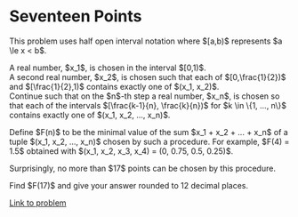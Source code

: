 # Seventeen Points

<p>This problem uses half open interval notation where $[a,b)$ represents $a \le x &lt; b$.</p>

<p>A real number, $x_1$, is chosen in the interval $[0,1)$.<br />
A second real number, $x_2$, is chosen such that each of $[0,\frac{1}{2})$ and $[\frac{1}{2},1)$ contains exactly one of $(x_1, x_2)$.<br />
Continue such that on the $n$-th step a real number, $x_n$, is chosen so that each of the intervals $[\frac{k-1}{n}, \frac{k}{n})$ for $k \in \{1, ..., n\}$ contains exactly one of $(x_1, x_2, ..., x_n)$.</p>

<p>Define $F(n)$ to be the minimal value of the sum $x_1 + x_2 + ... + x_n$ of a tuple $(x_1, x_2, ..., x_n)$ chosen by such a procedure. For example, $F(4) = 1.5$ obtained with $(x_1, x_2, x_3, x_4) = (0, 0.75, 0.5, 0.25)$.</p>

<p>Surprisingly, no more than $17$ points can be chosen by this procedure. </p>

<p>Find $F(17)$ and give your answer rounded to 12 decimal places.</p>

[Link to problem](https://projecteuler.net/problem=794)
